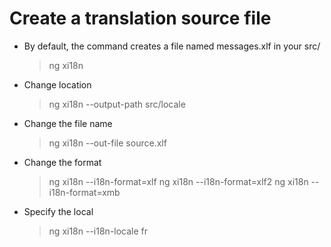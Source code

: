
# Create a translation source file

- By default, the command creates a file named messages.xlf in your src/
    > ng xi18n
- Change location
    > ng xi18n --output-path src/locale
- Change the file name
    > ng xi18n --out-file source.xlf
- Change the format 
    > ng xi18n  --i18n-format=xlf
    > ng xi18n  --i18n-format=xlf2
    > ng xi18n  --i18n-format=xmb
- Specify the local
    > ng xi18n --i18n-locale fr

